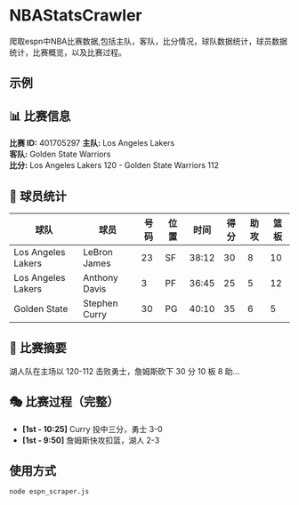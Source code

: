 # NBAStatsCrawler

爬取espn中NBA比赛数据,包括主队，客队，比分情况，球队数据统计，球员数据统计，比赛概览，以及比赛过程。

## 示例

## 📊 比赛信息
**比赛 ID:** 401705297
**主队:** Los Angeles Lakers  
**客队:** Golden State Warriors  
**比分:** Los Angeles Lakers 120 - Golden State Warriors 112

## 🏀 球员统计
| 球队 | 球员 | 号码 | 位置 | 时间 | 得分 | 助攻 | 篮板 |
|------|------|------|------|------|------|------|------|
| Los Angeles Lakers | LeBron James | 23 | SF | 38:12 | 30 | 8 | 10 |
| Los Angeles Lakers | Anthony Davis | 3 | PF | 36:45 | 25 | 5 | 12 |
| Golden State | Stephen Curry | 30 | PG | 40:10 | 35 | 6 | 5 |

## 📜 比赛摘要
湖人队在主场以 120-112 击败勇士，詹姆斯砍下 30 分 10 板 8 助...

## 🎭 比赛过程（完整）
- **[1st - 10:25]** Curry 投中三分，勇士 3-0
- **[1st - 9:50]** 詹姆斯快攻扣篮，湖人 2-3


## 使用方式

```
node espn_scraper.js
```
